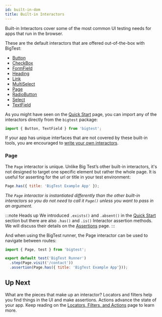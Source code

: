 ```yaml
---
id: built-in-dom
title: Built-in Interactors
---
```


Built-in Interactors cover some of the most common UI testing needs for apps that run in the browser.

These are the default interactors that are offered out-of-the-box with BigTest:

- [Button](https://github.com/thefrontside/bigtest/blob/v0/packages/interactor/src/definitions/button.ts)
- [CheckBox](https://github.com/thefrontside/bigtest/blob/v0/packages/interactor/src/definitions/check-box.ts)
- [FormField](https://github.com/thefrontside/bigtest/blob/v0/packages/interactor/src/definitions/form-field.ts)
- [Heading](https://github.com/thefrontside/bigtest/blob/v0/packages/interactor/src/definitions/heading.ts)
- [Link](https://github.com/thefrontside/bigtest/blob/v0/packages/interactor/src/definitions/link.ts)
- [MultiSelect](https://github.com/thefrontside/bigtest/blob/v0/packages/interactor/src/definitions/multi-select.ts)
- [Page](https://github.com/thefrontside/bigtest/blob/v0/packages/interactor/src/page.ts)
- [RadioButton](https://github.com/thefrontside/bigtest/blob/v0/packages/interactor/src/definitions/radio-button.ts)
- [Select](https://github.com/thefrontside/bigtest/blob/v0/packages/interactor/src/definitions/select.ts)
- [TextField](https://github.com/thefrontside/bigtest/blob/v0/packages/interactor/src/definitions/text-field.ts)

As you might have seen on the [Quick Start](/docs/interactors/) page, you can import any of the interactors directly from the `bigtest` package:

```js
import { Button, TextField } from 'bigtest';
```

If your app has unique interfaces that are not covered by these built-in tools, you are encouraged to [write your own interactors](/docs/interactors/write-your-own).

### Page

The `Page` interactor is unique. Unlike Big Test’s other built-in interactors, it's not designed to target one specific element but rather the whole page. It is useful for asserting for the url or title in your test environment:

```js
Page.has({ title: 'BigTest Example App' });
```
_The `Page` interactor is instantiated differently than the other built-in interactors so you do not need to call it `Page()` unless you want to pass in an argument._

:::note Heads up
We introduced `.exists()` and `.absent()` in the [Quick Start](/docs/interactors/) section but there are also `.has()` and `.is()` Interactor assertion methods. We will discuss their details on the [Assertions](/docs/interactors/assertions) page.
:::

And when using the BigTest runner, the Page interactor can be used to navigate between routes:

```js
import { Page, test } from 'bigtest';

export default test('BigTest Runner')
  .step(Page.visit('/contact'))
  .assertion(Page.has({ title: 'BigTest Example App'}));
```

## Up Next

What are the pieces that make up an interactor? Locators and filters help you find things in the UI and make assertions. Actions advance the state of your app. Keep reading on the [Locators, Filters, and Actions](/docs/interactors/locators-filters-actions) page to learn more.
